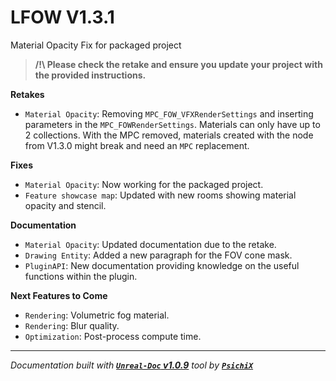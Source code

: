 # LFOW V1.3.1

Material Opacity Fix for packaged project

> **/!\ Please check the retake and ensure you update your project with the provided instructions. <br />**

**Retakes**

- `Material Opacity`: Removing `MPC_FOW_VFXRenderSettings` and inserting parameters in the `MPC_FOWRenderSettings`. Materials can only have
up to 2 collections. With the MPC removed, materials created with the node from V1.3.0 might break and need an `MPC` replacement. 

**Fixes**

- `Material Opacity`: Now working for the packaged project.
- `Feature showcase map`: Updated with new rooms showing material opacity and stencil.

**Documentation**

- `Material Opacity`: Updated documentation due to the retake.
- `Drawing Entity`: Added a new paragraph for the FOV cone mask.
- `PluginAPI`: New documentation providing knowledge on the useful functions within the plugin.

**Next Features to Come**

- `Rendering`: Volumetric fog material.
- `Rendering`: Blur quality.
- `Optimization`: Post-process compute time.

---
_Documentation built with [**`Unreal-Doc` v1.0.9**](https://github.com/PsichiX/unreal-doc) tool by [**`PsichiX`**](https://github.com/PsichiX)_
